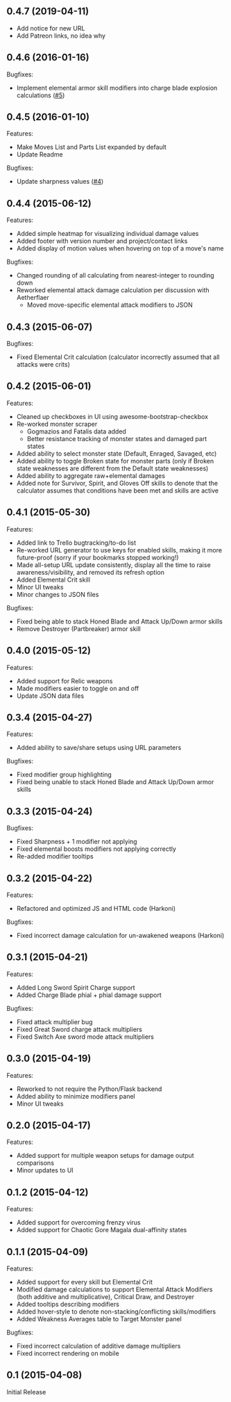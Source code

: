 ## 0.4.7 (2019-04-11)
- Add notice for new URL
- Add Patreon links, no idea why

## 0.4.6 (2016-01-16)
Bugfixes:

- Implement elemental armor skill modifiers into charge blade explosion calculations ([#5](https://github.com/mrmin123/the-calculating-palico/issues/5))

## 0.4.5 (2016-01-10)
Features:

- Make Moves List and Parts List expanded by default
- Update Readme

Bugfixes:

- Update sharpness values ([#4](https://github.com/mrmin123/the-calculating-palico/issues/4))

## 0.4.4 (2015-06-12)
Features:

- Added simple heatmap for visualizing individual damage values
- Added footer with version number and project/contact links
- Added display of motion values when hovering on top of a move's name

Bugfixes:

- Changed rounding of all calculating from nearest-integer to rounding down
- Reworked elemental attack damage calculation per discussion with Aetherflaer
  - Moved move-specific elemental attack modifiers to JSON

## 0.4.3 (2015-06-07)
Bugfixes:

- Fixed Elemental Crit calculation (calculator incorrectly assumed that all attacks were crits)

## 0.4.2 (2015-06-01)
Features:

- Cleaned up checkboxes in UI using awesome-bootstrap-checkbox
- Re-worked monster scraper
  - Gogmazios and Fatalis data added
  - Better resistance tracking of monster states and damaged part states
- Added ability to select monster state (Default, Enraged, Savaged, etc)
- Added ability to toggle Broken state for monster parts (only if Broken state weaknesses are different from the Default state weaknesses)
- Added ability to aggregate raw+elemental damages
- Added note for Survivor, Spirit, and Gloves Off skills to denote that the calculator assumes that conditions have been met and skills are active


## 0.4.1 (2015-05-30)
Features:

- Added link to Trello bugtracking/to-do list
- Re-worked URL generator to use keys for enabled skills, making it more future-proof (sorry if your bookmarks stopped working!)
- Made all-setup URL update consistently, display all the time to raise awareness/visibility, and removed its refresh option
- Added Elemental Crit skill
- Minor UI tweaks
- Minor changes to JSON files

Bugfixes:
- Fixed being able to stack Honed Blade and Attack Up/Down armor skills
- Remove Destroyer (Partbreaker) armor skill

## 0.4.0 (2015-05-12)
Features:

- Added support for Relic weapons
- Made modifiers easier to toggle on and off
- Update JSON data files

## 0.3.4 (2015-04-27)
Features:

- Added ability to save/share setups using URL parameters

Bugfixes:

- Fixed modifier group highlighting
- Fixed being unable to stack Honed Blade and Attack Up/Down armor skills

## 0.3.3 (2015-04-24)
Bugfixes:

- Fixed Sharpness + 1 modifier not applying
- Fixed elemental boosts modifiers not applying correctly
- Re-added modifier tooltips

## 0.3.2 (2015-04-22)
Features:

- Refactored and optimized JS and HTML code (Harkoni)

Bugfixes:

- Fixed incorrect damage calculation for un-awakened weapons (Harkoni)

## 0.3.1 (2015-04-21)
Features:

- Added Long Sword Spirit Charge support
- Added Charge Blade phial + phial damage support

Bugfixes:

- Fixed attack multiplier bug
- Fixed Great Sword charge attack multipliers
- Fixed Switch Axe sword mode attack multipliers

## 0.3.0 (2015-04-19)
Features:

- Reworked to not require the Python/Flask backend
- Added ability to minimize modifiers panel
- Minor UI tweaks

## 0.2.0 (2015-04-17)
Features:

- Added support for multiple weapon setups for damage output comparisons
- Minor updates to UI

## 0.1.2 (2015-04-12)
Features:

- Added support for overcoming frenzy virus
- Added support for Chaotic Gore Magala dual-affinity states

## 0.1.1 (2015-04-09)
Features:

- Added support for every skill but Elemental Crit
- Modified damage calculations to support Elemental Attack Modifiers (both additive and multiplicative), Critical Draw, and Destroyer
- Added tooltips describing modifiers
- Added hover-style to denote non-stacking/conflicting skills/modifiers
- Added Weakness Averages table to Target Monster panel

Bugfixes:

- Fixed incorrect calculation of additive damage multipliers
- Fixed incorrect rendering on mobile

## 0.1 (2015-04-08)
Initial Release
